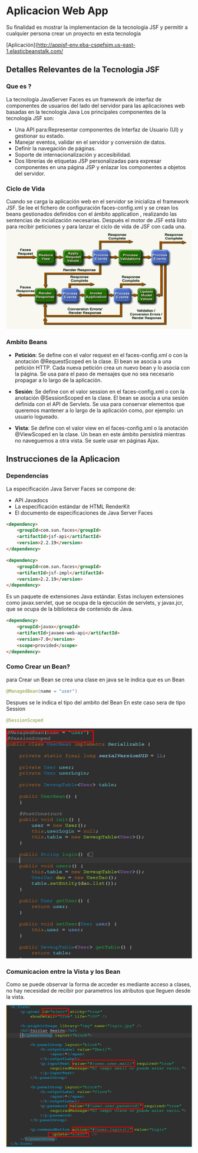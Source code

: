 
# Aplicacion Web App

Su finalidad es mostrar la implementacion de la tecnologia JSF y permitir a cualquier persona crear un proyecto en esta tecnología

[Aplicación](http://appjsf-env.eba-csqefsjm.us-east-1.elasticbeanstalk.com/
 
## Detalles Relevantes de la Tecnologia JSF

### Que es ?
La tecnología JavaServer Faces es un framework de interfaz de componentes de usuarios del lado del servidor para las aplicaciones web basadas en la tecnología Java
Los principales componentes de la tecnología JSF son:

- Una API para:Representar componentes de Interfaz de Usuario (UI) y gestionar su estado.
- Manejar eventos, validar en el servidor y conversión de datos.
- Definir la navegación de páginas.
- Soporte de internacionalización y accesibilidad.
- Dos librerías de etiquetas JSP personalizadas para expresar componentes en una página JSP y enlazar los componentes a objetos del servidor.

### Ciclo de Vida  
Cuando se carga la aplicación web en el servidor se inicializa el framework JSF. Se lee el fichero de configuración faces-config.xml y se crean los beans gestionados definidos con el ámbito application , realizando las sentencias de incialización necesarias. Después el motor de JSF está listo para recibir peticiones y para lanzar el ciclo de vida de JSF con cada una.
![App Screenshot](https://github.com/DeveUp/technology-jsf/blob/main/img/ciclo-de-vida.png?raw=true)

### Ambito Beans
- **Petición**: Se define con el valor request en el faces-config.xml o con la anotación @RequestScoped en la clase. El bean se asocia a una petición HTTP. Cada nueva petición crea un nuevo bean y lo asocia con la página. Se usa para el paso de mensajes que no sea necesario propagar a lo largo de la aplicación.

- **Sesión**: Se define con el valor session en el faces-config.xml o con la anotación @SessionScoped en la clase. El bean se asocia a una sesión definida con el API de Servlets. Se usa para conservar elementos que queremos mantener a lo largo de la aplicación como, por ejemplo: un usuario logueado.
- **Vista**: Se define con el valor view en el faces-config.xml o la anotación @ViewScoped en la clase. Un bean en este ámbito persistirá mientras no naveguemos a otra vista. Se suele usar en páginas Ajax.
## Instrucciones de la Aplicacion

### Dependencias

La especificación Java Server Faces se compone de:

- API Javadocs 
- La especificación estándar de HTML RenderKit
- El documento de especificaciones de Java Server Faces
```html
<dependency>
	<groupId>com.sun.faces</groupId>
	<artifactId>jsf-api</artifactId>
	<version>2.2.19</version>
</dependency>
```

```html
<dependency>
	<groupId>com.sun.faces</groupId>
	<artifactId>jsf-impl</artifactId>
	<version>2.2.19</version>
</dependency>
```
Es un paquete de extensiones Java estándar. Estas incluyen extensiones como javax.servlet, que se ocupa de la ejecución de servlets, y javax.jcr, que se ocupa de la biblioteca de contenido de Java.

```html
<dependency>
	<groupId>javax</groupId>
	<artifactId>javaee-web-api</artifactId>
	<version>7.0</version>
	<scope>provided</scope>
</dependency>
```
### Como Crear un Bean?
para Crear un Bean se crea una clase en java se le indica que es un Bean 

```java
@ManagedBean(name = "user")
```
Despues se le indica el tipo del ambito del Bean En este caso sera de tipo Session
```java
@SessionScoped
```
![App Screenshot](https://github.com/DeveUp/technology-jsf/blob/main/img/BeanSession.jpeg?raw=true)

### Comunicacion entre la Vista y los Bean
Como se puede observar la forma de acceder es mediante acceso a clases, no hay necesidad de recibir por parametros los atributos que lleguen desde la vista.

![App Screenshot](https://github.com/DeveUp/technology-jsf/blob/main/img/Bean.jpeg?raw=true)

